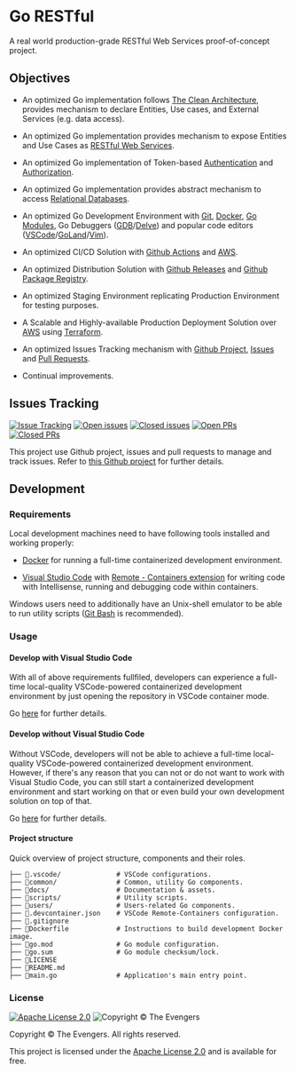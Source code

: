 # Go RESTful

A real world production-grade RESTful Web Services proof-of-concept project.

## Objectives

- An optimized Go implementation follows [The Clean Architecture](https://blog.cleancoder.com/uncle-bob/2012/08/13/the-clean-architecture.html), provides mechanism to declare Entities, Use cases, and External Services (e.g. data access).

- An optimized Go implementation provides mechanism to expose Entities and Use Cases as [RESTful Web Services](https://en.wikipedia.org/wiki/Representational_state_transfer).

- An optimized Go implementation of Token-based [Authentication](https://en.wikipedia.org/wiki/Authentication) and [Authorization](https://en.wikipedia.org/wiki/Authorization).

- An optimized Go implementation provides abstract mechanism to access [Relational Databases](https://en.wikipedia.org/wiki/Relational_database).

- An optimized Go Development Environment with [Git](https://git-scm.com/), [Docker](https://www.docker.com/), [Go Modules](https://github.com/golang/go/wiki/Modules), Go Debuggers ([GDB](https://golang.org/doc/gdb)/[Delve](https://github.com/go-delve/delve)) and popular code editors ([VSCode](https://www.google.com/search?client=safari&rls=en&q=vscode&ie=UTF-8&oe=UTF-8)/[GoLand](https://www.jetbrains.com/go/)/[Vim](https://github.com/fatih/vim-go)).

- An optimized CI/CD Solution with [Github Actions](https://github.com/features/actions) and [AWS](https://aws.amazon.com/).

- An optimized Distribution Solution with [Github Releases](https://help.github.com/en/enterprise/2.16/user/articles/about-releases) and [Github Package Registry](https://help.github.com/en/articles/about-github-package-registry).

- An optimized Staging Environment replicating Production Environment for testing purposes.

- A Scalable and Highly-available Production Deployment Solution over [AWS](https://aws.amazon.com/) using [Terraform](https://www.terraform.io/).

- An optimized Issues Tracking mechanism with [Github Project](https://github.com/features/project-management/), [Issues](https://help.github.com/en/articles/about-issues) and [Pull Requests](https://help.github.com/en/articles/about-pull-requests).

- Continual improvements.

## Issues Tracking

[![Issue Tracking](https://img.shields.io/static/v1?label=issue%20tracking&message=Github%20project&color=lightgrey)](https://github.com/the-evengers/go-restful/projects/1)
[![Open issues](https://img.shields.io/github/issues/the-evengers/go-restful)](https://github.com/the-evengers/go-restful/issues) [![Closed issues](https://img.shields.io/github/issues-closed/the-evengers/go-restful)](https://github.com/the-evengers/go-restful/issues?q=is%3Aissue+is%3Aclosed) [![Open PRs](https://img.shields.io/github/issues-pr/the-evengers/go-restful)](https://github.com/the-evengers/go-restful/pulls) [![Closed PRs](https://img.shields.io/github/issues-pr-closed/the-evengers/go-restful)](https://github.com/the-evengers/go-restful/pulls?q=is%3Apr+is%3Aclosed)

This project use Github project, issues and pull requests to manage and track issues. Refer to [this Github project](https://github.com/the-evengers/go-restful/projects/1) for further details.

## Development

### Requirements

Local development machines need to have following tools installed and working properly:

- [Docker](https:://www.docker.com) for running a full-time containerized development environment.

- [Visual Studio Code](https://code.visualstudio.com) with [Remote - Containers extension](https://marketplace.visualstudio.com/items?itemName=ms-vscode-remote.remote-containers) for writing code with Intellisense, running and debugging code within containers.

Windows users need to additionally have an Unix-shell emulator to be able to run utility scripts ([Git Bash](https://gitforwindows.org) is recommended).

### Usage

#### Develop with Visual Studio Code

With all of above requirements fullfiled, developers can experience a full-time local-quality VSCode-powered containerized development environment by just opening the repository in VSCode container mode.

Go [here](docs/DEV-WITH-VSCODE.md) for further details.

#### Develop without Visual Studio Code

Without VSCode, developers will not be able to achieve a full-time local-quality VSCode-powered containerized development environment. However, if there's any reason that you can not or do not want to work with Visual Studio Code, you can still start a containerized development environment and start working on that or even build your own development solution on top of that.

Go [here](docs/DEV-WITHOUT-VSCODE.md) for further details.

#### Project structure

Quick overview of project structure, components and their roles.

```
├── 📁.vscode/              # VSCode configurations.
├── 📁common/               # Common, utility Go components.
├── 📁docs/                 # Documentation & assets.
├── 📁scripts/              # Utility scripts.
├── 📁users/                # Users-related Go components.
├── 📄.devcontainer.json    # VSCode Remote-Containers configuration.
├── 📄.gitignore
├── 📄Dockerfile            # Instructions to build development Docker image.
├── 📄go.mod                # Go module configuration.
├── 📄go.sum                # Go module checksum/lock.
├── 📖LICENSE
├── 📖README.md
├── 🚀main.go               # Application's main entry point.

```

### License

[![Apache License 2.0](https://img.shields.io/github/license/the-evengers/go-restful)](https://github.com/the-evengers/go-restful/blob/master/LICENSE) ![Copyright © The Evengers](https://img.shields.io/static/v1?label=copyright&message=The%20Evengers&color=lightgrey)

Copyright © The Evengers. All rights reserved.

This project is licensed under the [Apache License 2.0](https://github.com/the-evengers/go-restful/blob/master/LICENSE) and is available for free.
